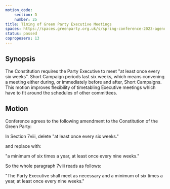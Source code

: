 ```yaml
---
motion_code:
	section: D
	number: 25
title: Timing of Green Party Executive Meetings
spaces: https://spaces.greenparty.org.uk/s/spring-conference-2023-agenda-forum/?contentId=119358
status: passed
coproposers: 13
---
```

## Synopsis
The Constitution requires the Party Executive to meet "at least once every six weeks". Short Campaign periods last six weeks, which means convening a meeting either during, or immediately before and after, Short Campaigns. This motion improves flexibility of timetabling Executive meetings which have to fit around the schedules of other committees.

## Motion
Conference agrees to the following amendment to the Constitution of the Green Party:

In Section 7viii, delete "at least once every six weeks."

and replace with:

"a minimum of six times a year, at least once every nine weeks."

So the whole paragraph 7viii reads as follows:

"The Party Executive shall meet as necessary and a minimum of six times a year, at least once every nine weeks."
